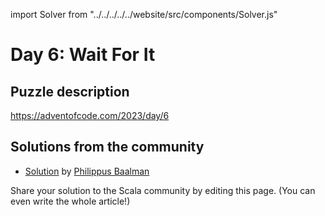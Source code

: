 import Solver from "../../../../../website/src/components/Solver.js"

# Day 6: Wait For It

## Puzzle description

https://adventofcode.com/2023/day/6

## Solutions from the community

- [Solution](https://github.com/Philippus/adventofcode/blob/main/src/main/scala/adventofcode2023/Day06.scala) by [Philippus Baalman](https://github.com/philippus)

Share your solution to the Scala community by editing this page. (You can even write the whole article!)
